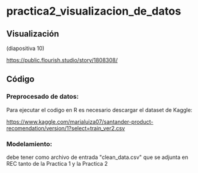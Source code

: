 # practica2_visualizacion_de_datos

## Visualización

(diapositiva 10)

https://public.flourish.studio/story/1808308/

## Código

### Preprocesado de datos:

Para ejecutar el codigo en R es necesario descargar el dataset de Kaggle:

https://www.kaggle.com/marialuiza07/santander-product-recomendation/version/1?select=train_ver2.csv

### Modelamiento:

debe tener como archivo de entrada "clean_data.csv" que se adjunta en REC tanto de la Practica 1 y la Practica 2

